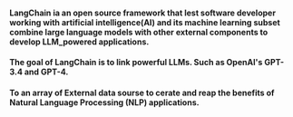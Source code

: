 #### LangChain ia an open source framework that lest software developer working with artificial intelligence(AI) and its machine learning subset combine large language models with other external components to develop LLM_powered applications.
#### The goal of LangChain is to link powerful LLMs. Such as OpenAI's GPT-3.4 and GPT-4.
#### To an array of External data sourse to cerate and reap the benefits of Natural Language Processing (NLP) applications.
